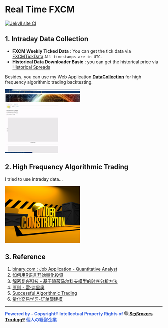 # Real Time FXCM

[![Jekyll site CI](https://github.com/scibrokes/real-time-fxcm/actions/workflows/jekyll.yml/badge.svg)](https://github.com/scibrokes/real-time-fxcm/actions/workflows/jekyll.yml)

## 1. Intraday Data Collection

- **FXCM Weekly Ticked Data** : You can get the tick data via [FXCMTickData](https://github.com/FXCMAPI/FXCMTickData) `All timestamps are in UTC`.
- **Historical Data Downloader Basic** : you can get the historical price via [Historical Spreads](https://www.fxcm.com/uk/why-fxcm/execution/historical-spreads/)

Besides, you can use my Web Application [**DataCollection**](https://beta.rstudioconnect.com/content/3153/) for high frequency algorithmic trading backtesting.

<img src='www/ice_video_20171113-013636.gif' width='240'>

## 2. High Frequency Algorithmic Trading

I tried to use intraday data...
  
<img src='www/under_construction.jpg' width='240'>

## 3. Reference

01. [binary.com : Job Application - Quantitative Analyst](https://github.com/englianhu/binary.com-interview-question)
02. [如何用R语言开始量化投资](https://github.com/scibrokes/real-time-fxcm/blob/master/reference/%E5%A6%82%E4%BD%95%E7%94%A8R%E8%AF%AD%E8%A8%80%E5%BC%80%E5%A7%8B%E9%87%8F%E5%8C%96%E6%8A%95%E8%B5%84.pdf)
03. [解密复兴科技 - 基于隐蔽马尔科夫模型的时序分析方法](https://github.com/scibrokes/real-time-fxcm/blob/master/reference/%E8%A7%A3%E5%AF%86%E5%A4%8D%E5%85%B4%E7%A7%91%E6%8A%80%20-%20%E5%9F%BA%E4%BA%8E%E9%9A%90%E8%94%BD%E9%A9%AC%E5%B0%94%E7%A7%91%E5%A4%AB%E6%A8%A1%E5%9E%8B%E7%9A%84%E6%97%B6%E5%BA%8F%E5%88%86%E6%9E%90%E6%96%B9%E6%B3%95.pdf)
04. [原则 - 雷·达里奥](https://github.com/scibrokes/analyse-the-finance-and-stocks-price-of-bookmakers/blob/master/reference/%E5%8E%9F%E5%88%99%20-%20%E9%9B%B7%C2%B7%E8%BE%BE%E9%87%8C%E5%A5%A5.pdf)
05. [Successful Algorithmic Trading](https://github.com/englianhu/binary.com-interview-question/blob/master/reference/Successful%20Algorithmic%20Trading.pdf)
06. [量化交易学习-订单簿建模](https://zhuanlan.zhihu.com/p/499342831)

---

<span style='color:RoyalBlue'>**Powered by - Copyright® Intellectual Property Rights of [<img src="www/Scibrokes.png" width="14"/> Sςιβrοκεrs Trαdιηg®](http://www.scibrokes.com) 個人の経営企業**</span>
